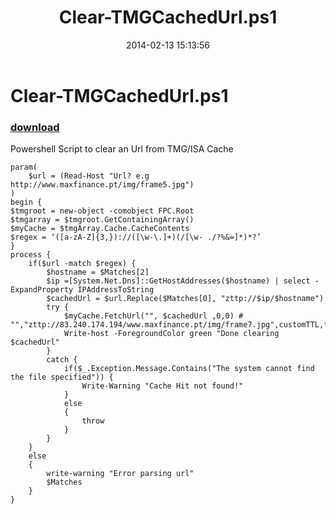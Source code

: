 ﻿---
pid:            4896
poster:         canoas
title:          Clear-TMGCachedUrl.ps1
date:           2014-02-13 15:13:56
format:         posh
parent:         0
parent:         0

---

# Clear-TMGCachedUrl.ps1

### [download](4896.ps1)

Powershell Script to clear an Url from TMG/ISA Cache

```posh
param(
    $url = (Read-Host "Url? e.g http://www.maxfinance.pt/img/frame5.jpg")
)
begin {
$tmgroot = new-object -comobject FPC.Root
$tmgarray = $tmgroot.GetContainingArray() 
$myCache = $tmgArray.Cache.CacheContents
$regex = ‘([a-zA-Z]{3,})://([\w-\.]+)(/[\w- ./?%&=]*)*?’
}
process {
    if($url -match $regex) {
        $hostname = $Matches[2]
        $ip =[System.Net.Dns]::GetHostAddresses($hostname) | select -ExpandProperty IPAddressToString
        $cachedUrl = $url.Replace($Matches[0], "zttp://$ip/$hostname")
        try {
            $myCache.FetchUrl("", $cachedUrl ,0,0) #  "","zttp://83.240.174.194/www.maxfinance.pt/img/frame7.jpg",customTTL,fpcTtlIfNon
            Write-host -ForegroundColor green "Done clearing $cachedUrl"
        } 
        catch {
            if($_.Exception.Message.Contains("The system cannot find the file specified")) {
                Write-Warning "Cache Hit not found!"
            }
            else
            {
                throw
            }
        }
    }
    else
    {
        write-warning "Error parsing url"
        $Matches
    }
}
```
